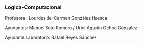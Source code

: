 ### Logica-Computacional

Profesora : Lourdes del Carmen González Huesca

Ayudantes: Manuel Soto Romero / Uriel Agustín Ochoa Gónzalez

Ayudante Laboratorio: Rafael Reyes Sánchez
